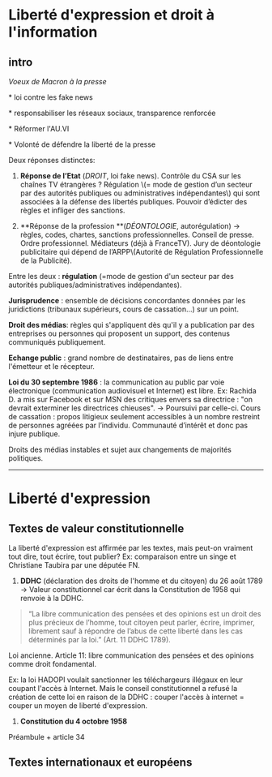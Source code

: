 # Liberté d'expression et droit à l'information

## intro

_Voeux de Macron à la presse_

\* loi contre les fake news

\* responsabiliser les réseaux sociaux, transparence renforcée

\* Réformer l'AU.VI

\* Volonté de défendre la liberté de la presse

Deux réponses distinctes:

1. **Réponse de l’Etat** \(​_DROIT_​, loi fake news\). Contrôle du CSA sur les chaînes TV étrangères ? Régulation \\(= mode de gestion d’un secteur par des autorités publiques ou administratives indépendantes\\) qui sont associées à la défense des libertés publiques. Pouvoir d’édicter des règles et infliger des sanctions.

2. **Réponse de la profession **\(​_DÉONTOLOGIE_​, autorégulation\) → règles, codes, chartes, sanctions professionnelles. Conseil de presse. Ordre professionnel. Médiateurs \(déjà à FranceTV\). Jury de déontologie publicitaire qui dépend de l’ARPP\\(Autorité de Régulation Professionnelle de la Publicité\).

Entre les deux : **régulation** \(=mode de gestion d'un secteur par des autorités publiques/administratives indépendantes\).

**Jurisprudence** : ensemble de décisions concordantes données par les juridictions \(tribunaux supérieurs, cours de cassation...\) sur un point.

**Droit des médias**: règles qui s'appliquent dès qu'il y a publication par des entreprises ou personnes qui proposent un support, des contenus communiqués publiquement.

**Echange public** : grand nombre de destinataires, pas de liens entre l'émetteur et le récepteur.

**Loi du 30 septembre 1986** : la communication au public par voie électronique \(communication audiovisuel et Internet\) est libre. Ex: Rachida D. a mis sur Facebook et sur MSN des critiques envers sa directrice : "on devrait exterminer les directrices chieuses". → Poursuivi par celle-ci. Cours de cassation : propos litigieux seulement accessibles à un nombre restreint de personnes agréées par l’individu. Communauté d’intérêt et donc pas injure publique.

Droits des médias instables et sujet aux changements de majorités politiques.

---

# Liberté d'expression

## Textes de valeur constitutionnelle

La liberté d'expression est affirmée par les textes, mais peut-on vraiment tout dire, tout écrire, tout publier? Ex: comparaison entre un singe et Christiane Taubira par une députée FN.

1. **DDHC** \(déclaration des droits de l'homme et du citoyen\) du 26 août 1789 -&gt; Valeur constitutionnel car écrit dans la Constitution de 1958 qui renvoie à la DDHC.

> “La libre communication des pensées et des opinions est un droit des plus précieux de l’homme, tout citoyen peut parler, écrire, imprimer, librement sauf à répondre de l’abus de cette liberté dans les cas déterminés par la loi.” \(Art. 11 DDHC 1789\).

Loi ancienne. Article 11: libre communication des pensées et des opinions comme droit fondamental.

Ex: la loi HADOPI voulait sanctionner les téléchargeurs illégaux en leur coupant l'accès à Internet. Mais le conseil constitutionnel a refusé la création de cette loi en raison de la DDHC : couper l'accès à internet = couper un moyen de liberté d'expression.

1. **Constitution du 4 octobre 1958**

Préambule + article 34

## Textes internationaux et européens



